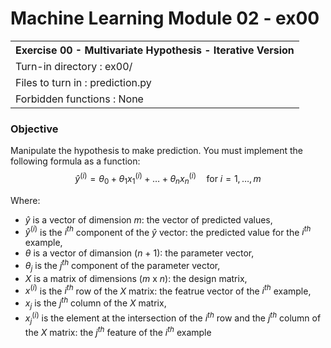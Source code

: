 # Machine Learning Module 02 - ex00

<table>
<tr><th>Exercise 00 -  Multivariate Hypothesis - Iterative Version</th></tr>
<tr><td>Turn-in directory : ex00/ </tr>
<tr><td>Files to turn in : prediction.py </tr>
<tr><td>Forbidden functions : None</tr>
</table>

### Objective

Manipulate the hypothesis to make prediction. You must implement the following formula as a function:
$$\hat{y}^{(i)} = \theta_0 + \theta_1 x_1^{(i)} + \ldots + \theta_n x_n^{(i)}   \quad \text{for } i = 1, \ldots, m$$

Where:

 - $\hat y$ is a vector of dimension $m$: the vector of predicted values,
 - $\hat y^{(i)}$ is the $i^{th}$ component of the $\hat y$ vector: the predicted value for the $i^{th}$ example,
 - $\theta$ is a vector of dimansion ($n$ + 1): the parameter vector,
 - $\theta_j$ is the $j^{th}$ component of the parameter vector,
 - $X$ is a matrix of dimensions ($m$ x  $n$): the design matrix,
 - $x^{(i)}$ is the $i^{th}$ row of the $X$ matrix: the featrue vector of the $i^{th}$ example,
 - $x_j$ is the $j^{th}$ column of the $X$ matrix,
 - $x_j^{(i)}$ is the element at the intersection of the $i^{th}$ row and the $j^{th}$ column of the $X$ matrix: the $j^{th}$ feature of the $i^{th}$ example
